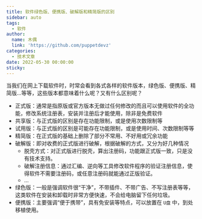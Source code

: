 ```yaml
---
title: 软件绿色版、便携版、破解版和精简版的区别
sidebar: auto
tags:
  - 软件
author:
  name: 木偶
  link: 'https://github.com/puppetdevz'
categories:
  - 技术文章
date: 2022-05-30 00:00:00
sticky:
---
```


当我们在网上下载软件时，时常会看到各式各样的软件版本，绿色版、便携版、精简版…等等，这些版本都意味着什么呢？又有什么区别呢？

<!-- more -->

- 正式版：通常是指原版或官方版本无做过任何修改的而且可以使用软件的全功能，修改系统注册表，安装并注册后才能使用，除非是免费软件
- 共享版：与正式版的区别是存在功能限制，或是使用次数限制等
- 试用版：与正式版的区别是可能存在功能限制，或是使用时间、次数限制等等
- 精简版：在正式版的基础上删除了部分不常用、不好用或冗余功能
- 破解版：即对收费的正式版进行破解，根据破解的方式，又分为好几种情况
  - 脱壳方式：对正式版进行脱壳，算出注册码，功能跟正式版一致，只是没有技术支持。
  - 破解注册信息：通过汇编、逆向等工具修改软件程序的验证注册信息，使得软件不需要注册码，或任意注册码就能通过正版验证。
  - …
- 绿色版：一般是强调软件很“干净”，不带插件、不带广告、不写注册表等等，这类软件在安装和卸载时非常方便快速，不会给电脑留下任何垃圾。
- 便携版：主要强调“便于携带”，具有免安装等特点，可以放置在 `U盘` 中，到处移植使用。
